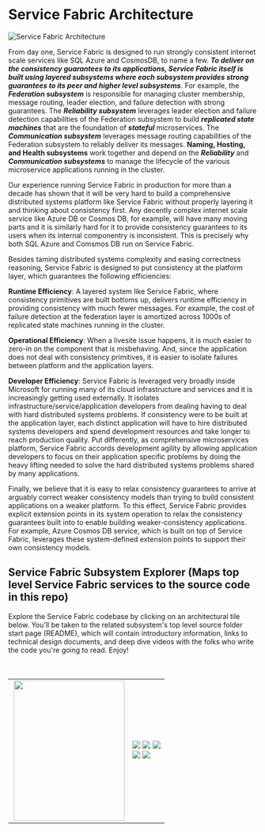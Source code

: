 # Service Fabric Architecture


![Service Fabric Architecture](https://github.com/GitTorre/service-fabric/blob/master/Architecture/Images/service-fabric-architecture.png)  



From day one, Service Fabric is designed to run strongly consistent internet scale services like SQL Azure and CosmosDB, to name a few. ***To deliver on the consistency guarantees to its applications, Service Fabric itself is built using layered subsystems where each subsystem provides strong guarantees to its peer and higher level subsystems***. For example, the ***Federation subsystem*** is responsible for managing cluster membership, message routing, leader election, and failure detection with strong guarantees. The ***Reliability subsystem*** leverages leader election and failure detection capabilities of the Federation subsystem to build ***replicated state machines*** that are the foundation of ***stateful*** microservices.  The ***Communication subsystem*** leverages message routing capabilities of the Federation subsystem to reliably deliver its messages. **Naming, Hosting, and Health subsystems** work together and depend on the ***Reliability*** and ***Communication subsystems*** to manage the lifecycle of the various microservice applications running in the cluster.  

Our experience running Service Fabric in production for more than a decade has shown that it will be very hard to build a comprehensive distributed systems platform like Service Fabric without properly layering it and thinking about consistency first. Any decently complex internet scale service like Azure DB or Cosmos DB, for example, will have many moving parts and it is similarly hard for it to provide consistency guarantees to its users when its internal componentry is inconsistent. This is precisely why both SQL Azure and Comsmos DB run on Service Fabric. 

Besides taming distributed systems complexity and easing correctness reasoning, Service Fabric is designed to put consistency at the platform layer, which guarantees the following efficiencies:  

**Runtime Efficiency**: A layered system like Service Fabric, where consistency primitives are built bottoms up, delivers runtime efficiency in providing consistency with much fewer messages. For example, the cost of failure detection at the federation layer is amortized across 1000s of replicated state machines running in the cluster.  

**Operational Efficiency**: When a livesite issue happens, it is much easier to zero-in on the component that is misbehaving. And, since the application does not deal with consistency primitives, it is easier to isolate failures between platform and the application layers. 

**Developer Efficiency**: Service Fabric is leveraged very broadly inside Microsoft for running many of its cloud infrastructure and services and it is increasingly getting used externally. It isolates infrastructure/service/application developers from dealing having to deal with hard distributed systems problems. If consistency were to be built at the application layer, each distinct application will have to hire distributed systems developers and spend development resources and take longer to reach production quality. Put differently, as comprehensive microservices platform, Service Fabric accords development agility by allowing application developers to focus on their application specific problems by doing the heavy lifting needed to solve the hard distributed systems problems shared by many applications. 

Finally, we believe that it is easy to relax consistency guarantees to arrive at arguably correct weaker consistency models than trying to build consistent applications on a weaker platform. To this effect, Service Fabric provides explicit extension points in its system operation to relax the consistency guarantees built into to enable building weaker-consistency applications. For example, Azure Cosmos DB service, which is built on top of Service Fabric, leverages these system-defined extension points to support their own consistency models.


## Service Fabric Subsystem Explorer (Maps top level Service Fabric services to the source code in this repo)

Explore the Service Fabric codebase by clicking on an architectural tile below. You'll be taken to the related subsystem's top level source folder start page (README), which will contain introductory information, links to technical design documents, and deep dive videos with the folks who write the code you're going to read. Enjoy!  
<br/>
<br/>

<table style="border: 0px; padding: 0px;" width="600">
  <tr>
    <td align="right">
       <a href="https://github.com/GitTorre/service-fabric/tree/master/src/prod/src/Management/README.md"><img src="https://github.com/GitTorre/service-fabric/blob/master/Architecture/Images/Management_D.png" height="284" width="224" align="right" /></a>
    </td>
    <td align="left">
        <a href="https://github.com/GitTorre/service-fabric/tree/master/src/prod/src/Communication/README.md"><img src="https://github.com/GitTorre/service-fabric/blob/master/Architecture/Images/Communication_D.png" /></a> 
      <a href="https://github.com/GitTorre/service-fabric/tree/master/src/prod/src/Reliability/README.md"><img src="https://github.com/GitTorre/service-fabric/blob/master/Architecture/Images/Reliability_D.png" /></a>  
        <a href="https://github.com/GitTorre/service-fabric/tree/master/src/prod/src/Hosting2/README.md"><img src="https://github.com/GitTorre/service-fabric/blob/master/Architecture/Images/Hosting_D.png" /></a> 
      <br/>
        <a href="https://github.com/GitTorre/service-fabric/tree/master/src/prod/src/Federation/README.md"><img src="https://github.com/GitTorre/service-fabric/blob/master/Architecture/Images/Federation_D.png" /></a>  
        <a href="https://github.com/GitTorre/service-fabric/tree/master/src/prod/src/Transport/README.md"><img src="https://github.com/GitTorre/service-fabric/blob/master/Architecture/Images/Transport_D.png" /></a>
    </td>
  </tr>
</table>
